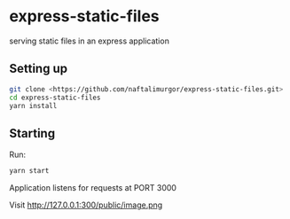 # express-static-files

serving static files in an express application

## Setting up

```bash
git clone <https://github.com/naftalimurgor/express-static-files.git>
cd express-static-files
yarn install

```

## Starting

Run:

```bash
yarn start
```

Application listens for requests at PORT 3000

Visit http://127.0.0.1:300/public/image.png
